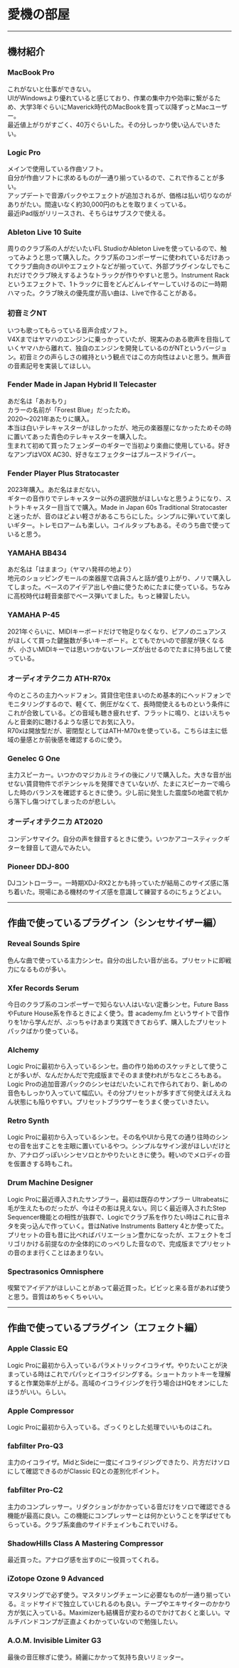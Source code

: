 # 愛機の部屋

---

## 機材紹介

### MacBook Pro

これがないと仕事ができない。  
UIがWindowsより優れていると感じており、作業の集中力や効率に繋がるため、大学3年ぐらいにMaverick時代のMacBookを買って以降ずっとMacユーザー。  
最近値上がりがすごく、40万ぐらいした。その分しっかり使い込んでいきたい。

### Logic Pro

メインで使用している作曲ソフト。  
自分が作曲ソフトに求めるものが一通り揃っているので、これで作ることが多い。  
アップデートで音源パックやエフェクトが追加されるが、価格は払い切りなのがありがたい。間違いなく約30,000円のもとを取りまくっている。  
最近iPad版がリリースされ、そちらはサブスクで使える。

### Ableton Live 10 Suite

周りのクラブ系の人がだいたいFL StudioかAbleton Liveを使っているので、触ってみようと思って購入した。クラブ系のコンポーザーに使われているだけあってクラブ曲向きのUIやエフェクトなどが揃っていて、外部プラグインなしでもこれだけでクラブ映えするようなトラックが作りやすいと思う。Instrument Rackというエフェクトで、1トラックに音をどんどんレイヤーしていけるのに一時期ハマった。クラブ映えの優先度が高い曲は、Liveで作ることがある。

### 初音ミクNT

いつも歌ってもらっている音声合成ソフト。  
V4Xまではヤマハのエンジンに乗っかっていたが、現実みのある歌声を目指していくヤマハから離れて、独自のエンジンを開発しているのがNTというバージョン。初音ミクの声らしさの維持という観点ではこの方向性はよいと思う。無声音の音素記号を実装してほしい。

### Fender Made in Japan Hybrid II Telecaster

あだ名は「あおもり」  
カラーの名前が「Forest Blue」だったため。  
2020〜2021年あたりに購入。  
本当は白いテレキャスターがほしかったが、地元の楽器屋になかったためその時に置いてあった青色のテレキャスターを購入した。  
生まれて初めて買ったフェンダーのギターで当初より楽曲に使用している。好きなアンプはVOX AC30、好きなエフェクターはブルースドライバー。

### Fender Player Plus Stratocaster

2023年購入。あだ名はまだない。  
ギターの音作りでテレキャスター以外の選択肢がほしいなと思うようになり、ストラトキャスター目当てで購入。Made in Japan 60s Traditional Stratocasterと迷ったが、音のほどよい軽さがあるこちらにした。シンプルに弾いていて楽しいギター。トレモロアームも楽しい。コイルタップもある。そのうち曲で使っていると思う。

### YAMAHA BB434

あだ名は「はままつ」（ヤマハ発祥の地より）  
地元のショッピングモールの楽器屋で店員さんと話が盛り上がり、ノリで購入してしまった。ベースのアイデア出しや曲に使うためにたまに使っている。ちなみに高校時代は軽音楽部でベース弾いてました。もっと練習したい。

### YAMAHA P-45

2021年ぐらいに、MIDIキーボードだけで物足りなくなり、ピアノのニュアンスがほしくて買った鍵盤数が多いキーボード。とてもでかいので部屋が狭くなるが、小さいMIDIキーでは思いつかないフレーズが出せるのでたまに持ち出して使っている。

### オーディオテクニカ ATH-R70x

今のところの主力ヘッドフォン。賃貸住宅住まいのため基本的にヘッドフォンでモニタリングするので、軽くて、側圧がなくて、長時間使えるものという条件にこれが合致している。どの音域も聴き疲れせず、フラットに鳴り、とはいえちゃんと音楽的に聴けるような感じでお気に入り。  
R70xは開放型だが、密閉型としてはATH-M70xを使っている。こちらは主に低域の量感とか前後感を確認するのに使う。

### Genelec G One

主力スピーカー。いつかのマジカルミライの後にノリで購入した。大きな音が出せない賃貸物件でポテンシャルを発揮できていないが、たまにスピーカーで鳴らした時のバランスを確認するときに使う。少し前に発生した震度5の地震で机から落下し傷つけてしまったのが悲しい。

### オーディオテクニカ AT2020

コンデンサマイク。自分の声を録音するときに使う。いつかアコースティックギターを録音して遊んでみたい。

### Pioneer DDJ-800

DJコントローラー。一時期XDJ-RX2とかも持っていたが結局このサイズ感に落ち着いた。現場にある機材のサイズ感を意識して練習するのにちょうどよい。

---

## 作曲で使っているプラグイン（シンセサイザー編）

### Reveal Sounds Spire

色んな曲で使っている主力シンセ。自分の出したい音が出る。プリセットに即戦力になるものが多い。

### Xfer Records Serum

今日のクラブ系のコンポーザーで知らない人はいない定番シンセ。Future BassやFuture House系を作るときによく使う。昔 academy.fm というサイトで音作りを1から学んだが、ぶっちゃけあまり実践できておらず、購入したプリセットパックばかり使っている。

### Alchemy

Logic Proに最初から入っているシンセ。曲の作り始めのスケッチとして使うことが多いが、なんだかんだで完成版までそのまま使われがちなところもある。Logic Proの追加音源パックのシンセはだいたいこれで作られており、新しめの音色もしっかり入っていて幅広い。その分プリセットが多すぎて何使えばええねん状態にも陥りやすい。プリセットブラウザーをうまく使っていきたい。

### Retro Synth

Logic Proに最初から入っているシンセ。その名やUIから見ての通り往時のシンセの音を出すことを主眼に置いているやつ。シンプルなサイン波がほしいだけとか、アナログっぽいシンセソロとかやりたいときに使う。軽いのでメロディの音を仮置きする時もこれ。

### Drum Machine Designer

Logic Proに最近導入されたサンプラー。最初は既存のサンプラー Ultrabeatsに毛が生えたものだったが、今はその影は見えない。同じく最近導入されたStep Sequencer機能との相性が抜群で、Logicでクラブ系を作りたい時はこれに音ネタを突っ込んで作っていく。昔はNative Instruments Battery 4とか使ってた。プリセットの音も昔に比べればバリエーション豊かになったが、エフェクトをゴリゴリかける前提なのか全体的にのっぺりした音なので、完成版までプリセットの音のまま行くことはあまりない。

### Spectrasonics Omnisphere

喫緊でアイデアがほしいことがあって最近買った。ビビッと来る音があれば使うと思う。音質はめちゃくちゃいい。

---

## 作曲で使っているプラグイン（エフェクト編）

### Apple Classic EQ

Logic Proに最初から入っているパラメトリックイコライザ。やりたいことが決まっている時はこれでパパッとイコライジングする。ショートカットキーを理解すると作業効率が上がる。高域のイコライジングを行う場合はHQをオンにしたほうがいい。らしい。

### Apple Compressor

Logic Proに最初から入っている。ざっくりとした処理でいいものはこれ。

### fabfilter Pro-Q3

主力のイコライザ。MidとSideに一度にイコライジングできたり、片方だけソロにして確認できるのがClassic EQとの差別化ポイント。

### fabfilter Pro-C2

主力のコンプレッサー。リダクションがかかっている音だけをソロで確認できる機能が最高に良い。この機能にコンプレッサーとは何かということを学ばせてもらっている。クラブ系楽曲のサイドチェインもこれでいける。

### ShadowHills Class A Mastering Compressor

最近買った。アナログ感を出すのに一役買ってくれる。

### iZotope Ozone 9 Advanced

マスタリングで必ず使う。マスタリングチェーンに必要なものが一通り揃っている。ミッドサイドで独立していじれるのも良い。テープやエキサイターのかかり方が気に入っている。Maximizerも結構音が変わるのでかけておくと楽しい。マルチバンドコンプが正直よくわかっていないので勉強したい。

### A.O.M. Invisible Limiter G3

最後の音圧稼ぎに使う。綺麗にかかって気持ち良いリミッター。

